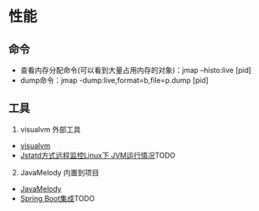 # 性能

## 命令
* 查看内存分配命令(可以看到大量占用内存的对象)：jmap –histo:live [pid]
* dump命令：jmap -dump:live,format=b,file=p.dump [pid]

## 工具
1. visualvm
外部工具
  * [visualvm](https://visualvm.github.io/)
  * [Jstatd方式远程监控Linux下 JVM运行情况](http://www.cnblogs.com/catkins/p/5970364.html)TODO

2. JavaMelody
内置到项目
  * [JavaMelody](https://github.com/javamelody/javamelody)
  * [Spring Boot集成](https://github.com/javamelody/javamelody/tree/master/javamelody-for-spring-boot)TODO
